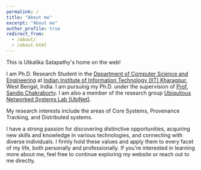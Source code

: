 ```yaml
---
permalink: /
title: "About me"
excerpt: "About me"
author_profile: true
redirect_from: 
  - /about/
  - /about.html
---
```


This is Utkalika Satapathy's home on the web!

I am Ph.D. Research Student in the [Department of Computer Science and Engineering](https://cse.iitkgp.ac.in) at [Indian Institute of Information Technology (IIT) Kharagpur](http://www.iitkgp.ac.in), West Bengal, India. I am pursuing my Ph.D. under the supervision of [Prof. Sandip Chakraborty](https://cse.iitkgp.ac.in/~sandipc/index.html). I am also a member of the research group [Ubiquitous Networked Systems Lab (UbiNet)](https://cse.iitkgp.ac.in/resgrp/ubinet/index.html).

My research interests include the areas of Core Systems, Provenance Tracking, and Distributed systems.

I have a strong passion for discovering distinctive opportunities, acquiring new skills and knowledge in various technologies, and connecting with diverse individuals. I firmly hold these values and apply them to every facet of my life, both personally and professionally. If you're interested in learning more about me, feel free to continue exploring my website or reach out to me directly.